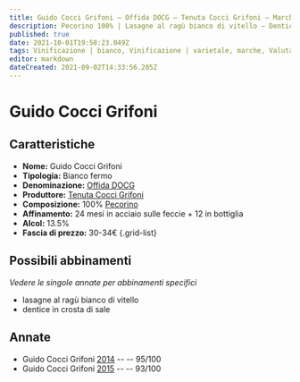```yaml
---
title: Guido Cocci Grifoni – Offida DOCG – Tenuta Cocci Grifoni – Marche (IT) – 30-34€ – 5★
description: Pecorino 100% | Lasagne al ragù bianco di vitello – Dentice in crosta di sale
published: true
date: 2021-10-01T19:58:23.049Z
tags: Vinificazione | bianco, Vinificazione | varietale, marche, Valutazioni | 5 stelle, pecorino, Alimento | pasta, Alimento-dettagli | lasagna, Aromatizzazione | al ragù bianco di vitello, dentice in crosta di sale, Prezzi | 30-34€
editor: markdown
dateCreated: 2021-09-02T14:33:56.205Z
---
```


# Guido Cocci Grifoni

## Caratteristiche
- **Nome:** Guido Cocci Grifoni
- **Tipologia:** Bianco fermo
- **Denominazione:** [Offida DOCG](/denominazioni/Italia/Marche/DOCG/Offida)
- **Produttore:** [Tenuta Cocci Grifoni](/produttori/Italia/Marche/Tenuta-Cocci-Grifoni) 
- **Composizione:** 100% [Pecorino](/vitigni/Italia/bacca-bianca/pecorino)
- **Affinamento:** 24 mesi in acciaio sulle feccie + 12 in bottiglia
- **Alcol:** 13.5%
- **Fascia di prezzo:** 30-34€
{.grid-list}



## Possibili abbinamenti
*Vedere le singole annate per abbinamenti specifici*

- lasagne al ragù bianco di vitello 
- dentice in crosta di sale

## Annate
- Guido Cocci Grifoni [2014](/vini/Italia/Marche/Tenuta-Cocci-Grifoni/Guido-Cocci-Grifoni/2014) -- <span class="star-5"></span> -- 95/100
- Guido Cocci Grifoni [2015](/vini/Italia/Marche/Tenuta-Cocci-Grifoni/Guido-Cocci-Grifoni/2015) -- <span class="star-5"></span> -- 93/100


